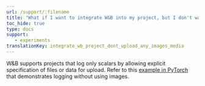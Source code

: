 ```yaml
---
url: /support/:filename
title: "What if I want to integrate W&B into my project, but I don't want to upload any images or media?"
toc_hide: true
type: docs
support:
   - experiments
translationKey: integrate_wb_project_dont_upload_any_images_media
---
```

W&B supports projects that log only scalars by allowing explicit specification of files or data for upload. Refer to this [example in PyTorch](http://wandb.me/pytorch-colab) that demonstrates logging without using images.